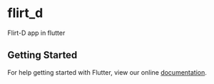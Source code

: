 # flirt_d

Flirt-D app in flutter

## Getting Started

For help getting started with Flutter, view our online
[documentation](https://flutter.io/).
